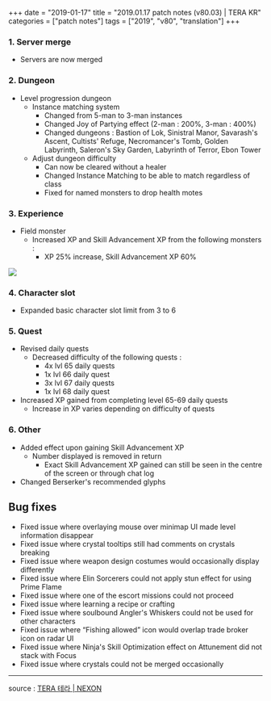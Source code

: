 +++
date = "2019-01-17"
title = "2019.01.17 patch notes (v80.03) | TERA KR"
categories = ["patch notes"]
tags = ["2019", "v80", "translation"]
+++

### 1. Server merge
- Servers are now merged

### 2. Dungeon
- Level progression dungeon
  - Instance matching system
    - Changed from 5-man to 3-man instances
    - Changed Joy of Partying effect (2-man : 200%, 3-man : 400%)
    - Changed dungeons : Bastion of Lok, Sinistral Manor, Savarash's Ascent, Cultists' Refuge, Necromancer's Tomb, Golden Labyrinth, Saleron's Sky Garden, Labyrinth of Terror, Ebon Tower
  - Adjust dungeon difficulty
    - Can now be cleared without a healer
    - Changed Instance Matching to be able to match regardless of class
    - Fixed for named monsters to drop health motes

### 3. Experience
- Field monster
  - Increased XP and Skill Advancement XP from the following monsters :
    - XP 25% increase, Skill Advancement XP 60%

![](/images/patch/v80-03_1.png)

### 4. Character slot
- Expanded basic character slot limit from 3 to 6

### 5. Quest
- Revised daily quests
  - Decreased difficulty of the following quests :
    - 4x lvl 65 daily quests
    - 1x lvl 66 daily quest
    - 3x lvl 67 daily quests
    - 1x lvl 68 daily quest
- Increased XP gained from completing level 65-69 daily quests
  - Increase in XP varies depending on difficulty of quests

### 6. Other
- Added effect upon gaining Skill Advancement XP
  - Number displayed is removed in return
    - Exact Skill Advancement XP gained can still be seen in the centre of the screen or through chat log
- Changed Berserker's recommended glyphs

## Bug fixes

- Fixed issue where overlaying mouse over minimap UI made level information disappear
- Fixed issue where crystal tooltips still had comments on crystals breaking
- Fixed issue where weapon design costumes would occasionally display differently
- Fixed issue where Elin Sorcerers could not apply stun effect for using Prime Flame
- Fixed issue where one of the escort missions could not proceed
- Fixed issue where learning a recipe or crafting 
- Fixed issue where soulbound Angler's Whiskers could not be used for other characters
- Fixed issue where “Fishing allowed” icon would overlap trade broker icon on radar UI
- Fixed issue where Ninja's Skill Optimization effect on Attunement did not stack with Focus
- Fixed issue where crystals could not be merged occasionally

----

source : [TERA 테라 | NEXON](http://tera.nexon.com/news/update/view.aspx?n4articlesn=375)
